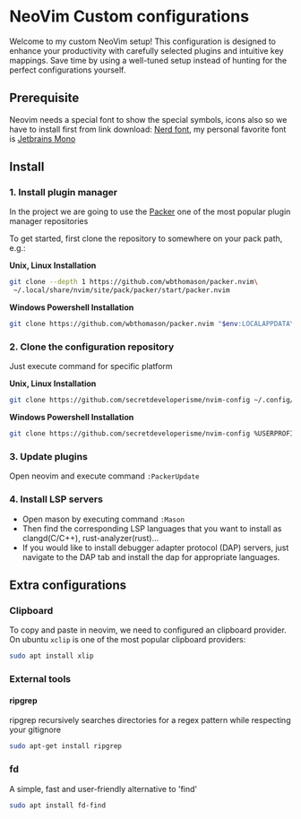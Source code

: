 # NeoVim Custom configurations
Welcome to my custom NeoVim setup! This configuration is designed to enhance your productivity with carefully selected plugins and intuitive key mappings. Save time by using a well-tuned setup instead of hunting for the perfect configurations yourself.

## Prerequisite
Neovim needs a special font to show the special symbols, icons also so we have to install first from link download: [Nerd font](https://www.nerdfonts.com/font-downloads), my personal favorite font is [Jetbrains Mono](https://www.programmingfonts.org/#jetbrainsmono)

## Install 
### 1. Install plugin manager
In the project we are going to use the [Packer](https://github.com/wbthomason/packer.nvim) one of the most popular plugin manager repositories

To get started, first clone the repository to somewhere on your pack  path, e.g.:

**Unix, Linux Installation**
```bash
git clone --depth 1 https://github.com/wbthomason/packer.nvim\
 ~/.local/share/nvim/site/pack/packer/start/packer.nvim
```

**Windows Powershell Installation**
```bash
git clone https://github.com/wbthomason/packer.nvim "$env:LOCALAPPDATA\nvim-data\site\pack\packer\start\packer.nvim"
```
### 2. Clone the configuration repository
Just execute command for specific platform

**Unix, Linux Installation**
```bash
git clone https://github.com/secretdeveloperisme/nvim-config ~/.config/nvim
```

**Windows Powershell Installation**
```bash
git clone https://github.com/secretdeveloperisme/nvim-config %USERPROFILE%\AppData\Local\nvim
```

### 3. Update plugins
Open neovim and execute command `:PackerUpdate`

### 4. Install LSP servers

- Open mason by executing command `:Mason`
- Then find the corresponding LSP languages that you want to install as clangd(C/C++), rust-analyzer(rust)...
- If you would like to install debugger adapter protocol (DAP) servers, just navigate to the DAP tab and install the dap for appropriate languages.
## Extra configurations
### Clipboard 
To copy and paste in neovim, we need to configured an clipboard provider. On ubuntu `xclip` is one of the most popular clipboard providers:
```bash
sudo apt install xlip
```
### External tools
#### ripgrep 
ripgrep recursively searches directories for a regex pattern while respecting your gitignore 
```bash
sudo apt-get install ripgrep
```
### fd
A simple, fast and user-friendly alternative to 'find' 
```bash
sudo apt install fd-find
```

